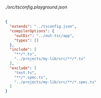 ###### ./src/tsconfig.playground.json
```json
{
  "extends": "../tsconfig.json",
  "compilerOptions": {
    "outDir": "../out-tsc/app",
    "types": []
  },
  "include": [
    "**/*.ts",
    "../projects/my-lib/src/**/*.ts"
  ],
  "exclude": [
    "test.ts",
    "**/*.spec.ts",
    "../projects/my-lib/src/**/*.spec.ts"
  ]
}
```
